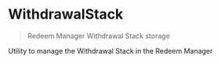 # WithdrawalStack



> Redeem Manager Withdrawal Stack storage

Utility to manage the Withdrawal Stack in the Redeem Manager





